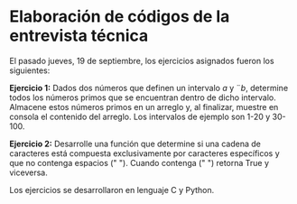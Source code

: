 # Elaboración de códigos de la entrevista técnica

El pasado jueves, 19 de septiembre, los ejercicios asignados fueron los siguientes:

**Ejercicio 1:** Dados dos números que definen un intervalo *a* y ¨*b*, determine todos los números primos que se encuentran dentro de dicho intervalo.
Almacene estos números primos en un arreglo y, al finalizar, muestre en consola el contenido del arreglo.
Los intervalos de ejemplo son 1-20 y 30-100.

**Ejercicio 2:** Desarrolle una función que determine si una cadena de caracteres está compuesta exclusivamente por caracteres específicos y que no contenga espacios (" "). Cuando contenga (" ") retorna True y viceversa.

Los ejercicios se desarrollaron en lenguaje C y Python.
